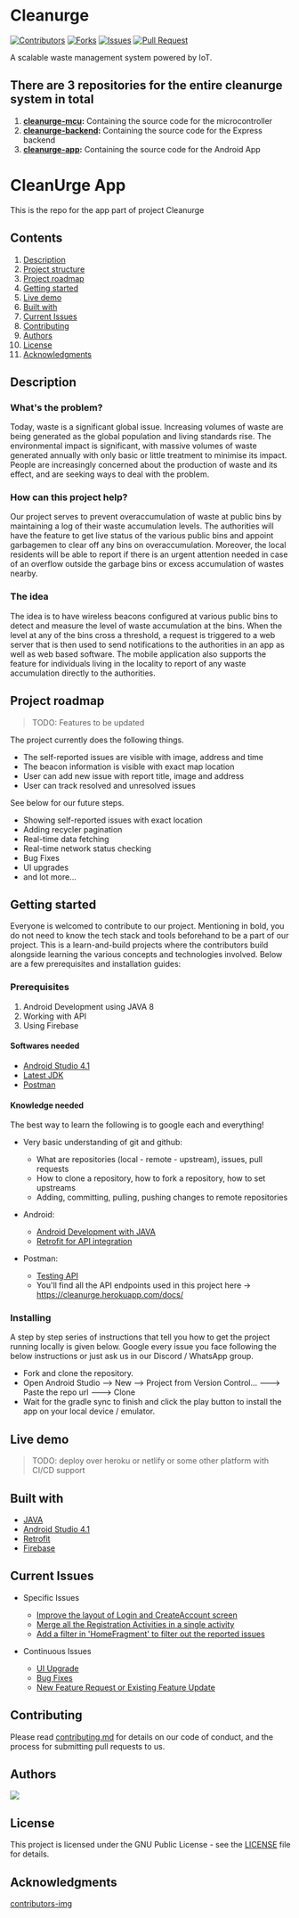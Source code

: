 # Cleanurge

[![Contributors](https://img.shields.io/github/contributors/dsckgec/cleanurge-app.svg)](https://github.com/dsckgec/cleanurge-app/graphs/contributors) [![Forks](https://img.shields.io/github/forks/dsckgec/cleanurge-app.svg)](https://github.com/dsckgec/cleanurge-app/network/members) [![Issues](https://img.shields.io/github/issues/dsckgec/cleanurge-app.svg)](https://github.com/dsckgec/cleanurge-app/issues) [![Pull Request](https://img.shields.io/github/issues-pr-closed-raw/dsckgec/cleanurge-app)](https://github.com/dsckgec/cleanurge-app/pulls)


A scalable waste management system powered by IoT.

## There are 3 repositories for the entire cleanurge system in total
1. **[cleanurge-mcu](https://github.com/DSCKGEC/cleanurge-mcu):** Containing the source code for the microcontroller
2. **[cleanurge-backend](https://github.com/DSCKGEC/cleanurge-backend):** Containing the source code for the Express backend
3. **[cleanurge-app](https://github.com/DSCKGEC/cleanurge-app):**  Containing the source code for the Android App

# CleanUrge App
This is the repo for the app part of project Cleanurge

## Contents

1. [Description](#description)
1. [Project structure](#project-structure)
1. [Project roadmap](#project-roadmap)
1. [Getting started](#getting-started)
1. [Live demo](#live-demo)
1. [Built with](#built-with)
1. [Current Issues](#current-issues)
1. [Contributing](#contributing)
1. [Authors](#authors)
1. [License](#license)
1. [Acknowledgments](#acknowledgments)

## Description

### What's the problem?
Today, waste is a significant global issue. Increasing volumes of waste are being generated as the global population and living standards rise.
The environmental impact is significant, with massive volumes of waste generated annually with only basic or little treatment to minimise its impact. People are increasingly concerned about the production of waste and its effect, and are seeking ways to deal with the problem.

### How can this project help?
Our project serves to prevent overaccumulation of waste at public bins by maintaining a log of their waste accumulation levels. The authorities will have the feature to get live status of the various public bins and appoint garbagemen to clear off any bins on overaccumulation. Moreover, the local residents will be able to report if there is an urgent attention needed in case of an overflow outside the garbage bins or excess accumulation of wastes nearby.

### The idea
The idea is to have wireless beacons configured at various public bins to detect and measure the level of waste accumulation at the bins. When the level at any of the bins cross a threshold, a request is triggered to a web server that is then used to send notifications to the authorities in an app as well as web based software. The mobile application also supports the feature for individuals living in the locality to report of any waste accumulation directly to the authorities.

## Project roadmap

> TODO: Features to be updated

The project currently does the following things.

- The self-reported issues are visible with image, address and time
- The beacon information is visible with exact map location
- User can add new issue with report title, image and address
- User can track resolved and unresolved issues

See below for our future steps.

- Showing self-reported issues with exact location
- Adding recycler pagination
- Real-time data fetching
- Real-time network status checking
- Bug Fixes
- UI upgrades
- and lot more...

## Getting started

Everyone is welcomed to contribute to our project. Mentioning in bold, you do not need to know the tech stack and tools beforehand to be a part of our project. This is a learn-and-build projects where the contributors build alongside learning the various concepts and technologies involved.
Below are a few prerequisites and installation guides:

### Prerequisites

1. Android Development using JAVA 8
2. Working with API
3. Using Firebase

#### Softwares needed

-   [Android Studio 4.1](https://developer.android.com/studio)
-   [Latest JDK](https://www.oracle.com/java/technologies/javase-jdk16-downloads.html)
-   [Postman](https://www.postman.com/downloads/)

#### Knowledge needed

The best way to learn the following is to google each and everything!

-   Very basic understanding of git and github:

    -   What are repositories (local - remote - upstream), issues, pull requests
    -   How to clone a repository, how to fork a repository, how to set upstreams
    -   Adding, committing, pulling, pushing changes to remote repositories
   
-   Android:

    -   [Android Development with JAVA](https://developer.android.com/codelabs/build-your-first-android-app#0)
    -   [Retrofit for API integration](https://square.github.io/retrofit/)

-   Postman:
 
    -   [Testing API](https://learning.postman.com/docs/getting-started/introduction/)
    -   You'll find all the API endpoints used in this project here -> https://cleanurge.herokuapp.com/docs/



### Installing

A step by step series of instructions that tell you how to get the project running locally is given below. Google every issue you face following the below instructions or just ask us in our Discord / WhatsApp group.

- Fork and clone the repository.
- Open Android Studio --> New --> Project from Version Control... ---> Paste the repo url ---> Clone
- Wait for the gradle sync to finish and click the play button to install the app on your local device / emulator.

## Live demo

> TODO: deploy over heroku or netlify or some other platform with CI/CD support

## Built with

- [JAVA](https://www.oracle.com/in/java/)
- [Android Studio 4.1](https://developer.android.com/studio)
- [Retrofit](https://square.github.io/retrofit/)
- [Firebase](https://firebase.google.com/docs/storage/android/start)

## Current Issues

- Specific Issues
    - [Improve the layout of Login and CreateAccount screen](https://github.com/DSCKGEC/cleanurge-app/issues/7) 
    - [Merge all the Registration Activities in a single activity](https://github.com/DSCKGEC/cleanurge-app/issues/8)
    - [Add a filter in 'HomeFragment' to filter out the reported issues](https://github.com/DSCKGEC/cleanurge-app/issues/9)

- Continuous Issues
    - [UI Upgrade](https://github.com/DSCKGEC/cleanurge-app/issues/3)
    - [Bug Fixes](https://github.com/DSCKGEC/cleanurge-app/issues/4)
    - [New Feature Request or Existing Feature Update](https://github.com/DSCKGEC/cleanurge-app/issues/5)

## Contributing

Please read [contributing.md](contributing.md) for details on our code of conduct, and the process for submitting pull requests to us.

## Authors

<a href="https://github.com/DSCKGEC/cleanurge-app/graphs/contributors">
  <img src="https://contrib.rocks/image?repo=DSCKGEC/cleanurge-app" />
</a>

## License

This project is licensed under the GNU Public License - see the [LICENSE](LICENSE) file for details.

## Acknowledgments

[contributors-img](https://contrib.rocks)
